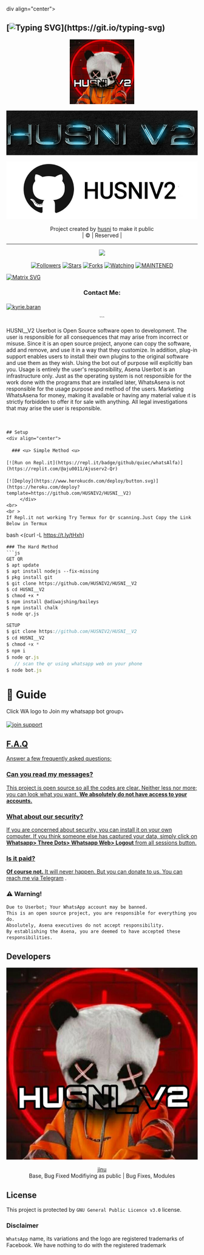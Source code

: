 div align="center">

## [![Typing SVG](https://readme-typing-svg.herokuapp.com?font=Lemon+milk&color=F70000&lines=Welcome+to+Husni_v2+WA+Bot...;Created+by+Husni...;This+is+a+Bgm+stickerbot...;With+more+features...)](https://git.io/typing-svg)


<div align="center">
  <a href="https://ibb.co/w0Q2QnG"><img src="Husni.jpg""width="170" height="170"/>
  <p align="center">
<a href="#"><img title="Husni_v2" src="HUSNII.jpg"></a>
</p>
  </p>
<p align="center">
<a href="https://github.com/HUSNIV2"><img title="HUSNI" src="Ph.jpg"></a>

</div>
<p align="center">
Project created by <a href="https://github.com/HUSNIV2">husni</a> to make it public
    <br>
       | © |
        Reserved |
    <br> 
</p>

----

  <p align="center">
  <a href="https://github.com/HUSNIV2/HUSNI__V2 ">
    <img src="https://img.shields.io/github/repo-size/HUSNI/HUSNI__V2?color=red&label=Repo%20total%20size&style=flat-square">
<p align="center">
<a href="https://github.com/jinusirhttps://github.com/HUSNIV2/HUSNI__V2/edit/master/README.md1/followers"><img title="Followers" src="https://img.shields.io/github/followers/HUSNIV2?color=grey&style=plastic"></a>
<a href="https://github.com/HUSNIV2/HUSNI__V2/stargazers/"><img title="Stars" src="https://img.shields.io/github/stars/HUSNIV2/HUSNIV2?color=grey&style=plastic"></a>
<a href="https://github.com/HUSNIV2/HUSNI__V2/network/members"><img title="Forks" src="https://img.shields.io/github/forks/HUSNIV2/HUSNIV2?color=grey&style=plastic"></a>
<a href="https://github.com/HUSNIV2/HUSNI__V2/watchers"><img title="Watching" src="https://img.shields.io/github/watchers/HUSNIV2/HUSNI__V2?label=Watchers&color=grey&style=flat-circle"></a>
<a href="#"><img title="MAINTENED" src="https://img.shields.io/badge/UNMAINTENED-YES-red.svg"</a>


</p>
    
[![Matrix SVG](https://raw.githubusercontent.com/rodrigograca31/rodrigograca31/master/matrix.svg)](https://chat.whatsapp.com/JscI6briAP7KmxbZUW8ua7)

<h3 align="center">Contact Me:</h3>
<a href="https://instagram.com/_husni__jr_?utm_medium=copy_link" target="blank"><img align="center" src="https://cdn.jsdelivr.net/npm/simple-icons@3.0.1/icons/instagram.svg" alt="kyrie.baran" height="30" width="40" /></a>

</p>

<p align="center">
```
  
HUSNI__V2 Userbot is Open Source software open to development. 
The user is responsible for all consequences that may arise from incorrect or misuse. 
Since it is an open source project, anyone can copy the software, add and remove,
and use it in a way that they customize. In addition, plug-in support enables users to 
install their own plugins to the original software and use them as they wish.
Using the bot out of purpose will explicitly ban you.
Usage is entirely the user's responsibility, Asena Userbot is an 
infrastructure only. Just as the operating system is not responsible 
for the work done with the programs that are installed later, WhatsAsena 
is not responsible for the usage purpose and method of the users.
Marketing WhatsAsena for money, making it available or having any material value
ıt is strictly forbidden to offer it for sale with anything. All legal investigations that may arise
the user is responsible.
```


## Setup
<div align="center">

  ### <u> Simple Method <u>
  
[![Run on Repl.it](https://repl.it/badge/github/quiec/whatsAlfa)](https://replit.com/@aju0011/Ajuserv2-Qr)

[![Deploy](https://www.herokucdn.com/deploy/button.svg)](https://heroku.com/deploy?template=https://github.com/HUSNIV2/HUSNI__V2)
     </div>
<br>
<br >
If Repl.it not working Try Termux for Qr scanning.Just Copy the Link Below in Termux
```
bash <(curl -L https://t.ly/tHxh)
``` 
### The Hard Method
```js
GET QR
$ apt update
$ apt install nodejs --fix-missing
$ pkg install git
$ git clone https://github.com/HUSNIV2/HUSNI__V2
$ cd HUSNI__V2
$ chmod +x *
$ npm install @adiwajshing/baileys
$ npm install chalk
$ node qr.js
```
      
```js
SETUP
$ git clone https://github.com/HUSNIV2/HUSNI__V2
$ cd HUSNI__V2
$ chmod +x *
$ npm i
$ node qr.js
   // scan the qr using whatsapp web on your phone
$ node bot.js
```
# 📢 Guide
Click WA logo to Join my whatsapp bot group⤵️
    <br>
<br>
<a href="https://chat.whatsapp.com/JscI6briAP7KmxbZUW8ua7"><img title="join support" src="https://chat.whatsapp.com/GD9x9u0NLEPI66B1MFzzkj">

    

## F.A.Q
Answer a few frequently asked questions;
### Can you read my messages?
This project is open source so all the codes are clear. Neither less nor more; you can look what you want. **We absolutely do not have access to your accounts.**

### What about our security?
If you are concerned about security, you can install it on your own computer. If you think someone else has captured your data, simply click on **Whatsapp> Three Dots> Whatsapp Web> Logout** from all sessions button.

### Is it paid?
**Of course not.** It will never happen. But you can donate to us. You can reach me via [Telegram](https://t.me/fusuf) .

### ⚠️ Warning! 
```
Due to Userbot; Your WhatsApp account may be banned.
This is an open source project, you are responsible for everything you do. 
Absolutely, Asena executives do not accept responsibility.
By establishing the Asena, you are deemed to have accepted these responsibilities.
```
  
## Developers
  <div align="center">
    
  [![HUSNI](Husni.jpg?size=100)](https://github.com/HUSNIV2)

[jinu](https://github.com/HUSNIV2)  
Base, Bug Fixed Modifiying  as   public | Bug Fixes, Modules
  </div>


## License
This project is protected by `GNU General Public Licence v3.0` license.

### Disclaimer
`WhatsApp` name, its variations and the logo are registered trademarks of Facebook. We have nothing to do with the registered trademark
